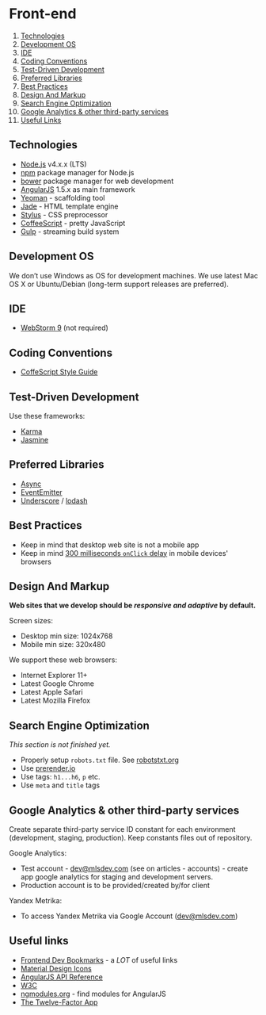 # Front-end

1. [Technologies](#technologies)
1. [Development OS](#development-os)
1. [IDE](#ide)
1. [Coding Conventions](#coding-conventions)
1. [Test-Driven Development](#test-driven-development)
1. [Preferred Libraries](#preferred-libraries)
1. [Best Practices](#best-practices)
1. [Design And Markup](#design-and-markup)
1. [Search Engine Optimization](#search-engine-optimization)
1. [Google Analytics & other third-party services](#google-analytics--other-third-party-services)
1. [Useful Links](#useful-links)


## Technologies

* [Node.js](https://nodejs.org/en) v4.x.x (LTS)
* [npm](https://www.npmjs.com) package manager for Node.js
* [bower](http://bower.io) package manager for web development
* [AngularJS](https://angularjs.org) 1.5.х as main framework
* [Yeoman](http://yeoman.io) - scaffolding tool
* [Jade](http://jade-lang.com) - HTML template engine
* [Stylus](http://learnboost.github.io/stylus) - CSS preprocessor
* [CoffeeScript](http://coffeescript.org) - pretty JavaScript
* [Gulp](http://gulpjs.com) - streaming build system


## Development OS

We don’t use Windows as OS for development machines. We use latest Mac OS X or Ubuntu/Debian (long-term support releases are preferred).


## IDE

* [WebStorm 9](https://www.jetbrains.com/webstorm) (not required)


## Coding Conventions
* [CoffeScript Style Guide](https://github.com/polarmobile/coffeescript-style-guide/blob/master/README.md)

## Test-Driven Development

Use these frameworks:
* [Karma](http://karma-runner.github.io)
* [Jasmine](http://jasmine.github.io)

## Preferred Libraries

* [Async](https://github.com/caolan/async)
* [EventEmitter](https://github.com/Olical/EventEmitter)
* [Underscore](http://underscorejs.org) / [lodash](https://lodash.com)


## Best Practices

* Keep in mind that desktop web site is not a mobile app
* Keep in mind [300 milliseconds `onClick` delay](http://www.sitepoint.com/5-ways-prevent-300ms-click-delay-mobile-devices) in mobile devices' browsers


## Design And Markup

__Web sites that we develop should be *responsive and adaptive* by default.__

Screen sizes:
* Desktop min size: 1024x768
* Mobile min size: 320x480

We support these web browsers:
* Internet Explorer 11+
* Latest Google Chrome
* Latest Apple Safari
* Latest Mozilla Firefox


## Search Engine Optimization

_This section is not finished yet._

* Properly setup `robots.txt` file. See [robotstxt.org](http://www.robotstxt.org)
* Use [prerender.io](https://prerender.io)
* Use tags: `h1...h6`, `p` etc.
* Use `meta` and `title` tags

## Google Analytics & other third-party services

Create separate third-party service ID constant for each environment (development, staging, production).
Keep constants files out of repository.

Google Analytics:
* Test account - dev@mlsdev.com (see on articles - accounts) - create app google analytics for staging and development servers.
* Production account is to be provided/created by/for client

Yandex Metrika:
* To access Yandex Metrika via Google Account (dev@mlsdev.com)

## Useful links
* [Frontend Dev Bookmarks](https://github.com/dypsilon/frontend-dev-bookmarks) - a _LOT_ of useful links
* [Material Design Icons](https://materialdesignicons.com)
* [AngularJS API Reference](https://docs.angularjs.org/api)
* [W3C](http://w3.org)
* [ngmodules.org](http://ngmodules.org) - find modules for AngularJS
* [The Twelve-Factor App](http://12factor.net/)
